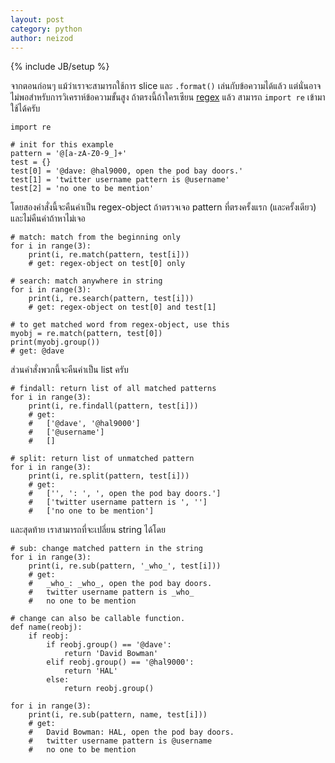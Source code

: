 ```yaml
---
layout: post
category: python
author: neizod
---
```

{% include JB/setup %}

จากตอนก่อนๆ แม้ว่าเราจะสามารถใช้การ slice และ `.format()` เล่นกับข้อความได้แล้ว แต่นั่นอาจไม่พอสำหรับการวิเคราห์ข้อความขั้นสูง ถ้าตรงนี้ถ้าใครเซียน <a href="http://tutor0x.blogspot.com/2011/11/misc.html">regex</a> แล้ว สามารถ `import re` เข้ามาใช้ได้ครับ

    import re

    # init for this example
    pattern = '@[a-zA-Z0-9_]+'
    test = {}
    test[0] = '@dave: @hal9000, open the pod bay doors.'
    test[1] = 'twitter username pattern is @username'
    test[2] = 'no one to be mention'

โดยสองคำสั่งนี้จะคืนค่าเป็น regex-object ถ้าตรวจเจอ pattern ที่ตรงครั้งแรก (และครั้งเดียว) และไม่คืนค่าถ้าหาไม่เจอ

    # match: match from the beginning only
    for i in range(3):
        print(i, re.match(pattern, test[i]))
        # get: regex-object on test[0] only

    # search: match anywhere in string
    for i in range(3):
        print(i, re.search(pattern, test[i]))
        # get: regex-object on test[0] and test[1]

    # to get matched word from regex-object, use this
    myobj = re.match(pattern, test[0])
    print(myobj.group())
    # get: @dave

ส่วนคำสั่งพวกนี้จะคืนค่าเป็น list ครับ

    # findall: return list of all matched patterns
    for i in range(3):
        print(i, re.findall(pattern, test[i]))
        # get:
        #   ['@dave', '@hal9000']
        #   ['@username']
        #   []

    # split: return list of unmatched pattern
    for i in range(3):
        print(i, re.split(pattern, test[i]))
        # get:
        #   ['', ': ', ', open the pod bay doors.']
        #   ['twitter username pattern is ', '']
        #   ['no one to be mention']

และสุดท้าย เราสามารถที่จะเปลี่ยน string ได้โดย

    # sub: change matched pattern in the string
    for i in range(3):
        print(i, re.sub(pattern, '_who_', test[i]))
        # get:
        #   _who_: _who_, open the pod bay doors.
        #   twitter username pattern is _who_
        #   no one to be mention

    # change can also be callable function.
    def name(reobj):
        if reobj:
            if reobj.group() == '@dave':
                return 'David Bowman'
            elif reobj.group() == '@hal9000':
                return 'HAL'
            else:
                return reobj.group()

    for i in range(3):
        print(i, re.sub(pattern, name, test[i]))
        # get:
        #   David Bowman: HAL, open the pod bay doors.
        #   twitter username pattern is @username
        #   no one to be mention
